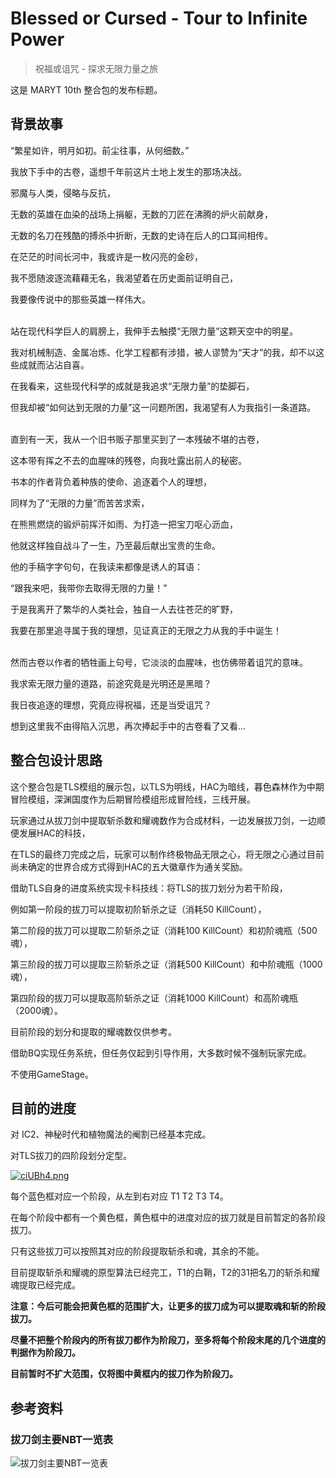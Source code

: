 # Blessed or Cursed - Tour to Infinite Power
> 祝福或诅咒 - 探求无限力量之旅

这是 MARYT 10th 整合包的发布标题。
## 背景故事
“繁星如许，明月如初。前尘往事，从何细数。”

我放下手中的古卷，遥想千年前这片土地上发生的那场决战。

邪魔与人类，侵略与反抗，

无数的英雄在血染的战场上捐躯，无数的刀匠在沸腾的炉火前献身，

无数的名刀在残酷的搏杀中折断，无数的史诗在后人的口耳间相传。

在茫茫的时间长河中，我或许是一枚闪亮的金砂，

我不愿随波逐流藉藉无名，我渴望着在历史面前证明自己，

我要像传说中的那些英雄一样伟大。<br><br>

站在现代科学巨人的肩膀上，我伸手去触摸“无限力量”这颗天空中的明星。

我对机械制造、金属冶炼、化学工程都有涉猎，被人谬赞为“天才”的我，却不以这些成就而沾沾自喜。

在我看来，这些现代科学的成就是我追求“无限力量”的垫脚石，

但我却被“如何达到无限的力量”这一问题所困，我渴望有人为我指引一条道路。<br><br>

直到有一天，我从一个旧书贩子那里买到了一本残破不堪的古卷，

这本带有挥之不去的血腥味的残卷，向我吐露出前人的秘密。

书本的作者背负着种族的使命、追逐着个人的理想，

同样为了“无限的力量”而苦苦求索，

在熊熊燃烧的锻炉前挥汗如雨、为打造一把宝刀呕心沥血，

他就这样独自战斗了一生，乃至最后献出宝贵的生命。

他的手稿字字句句，在我读来都像是诱人的耳语：

“跟我来吧，我带你去取得无限的力量！”

于是我离开了繁华的人类社会，独自一人去往苍茫的旷野，

我要在那里追寻属于我的理想，见证真正的无限之力从我的手中诞生！<br><br>

然而古卷以作者的牺牲画上句号，它淡淡的血腥味，也仿佛带着诅咒的意味。

我求索无限力量的道路，前途究竟是光明还是黑暗？

我日夜追逐的理想，究竟应得祝福，还是当受诅咒？

想到这里我不由得陷入沉思，再次捧起手中的古卷看了又看...
## 整合包设计思路
这个整合包是TLS模组的展示包，以TLS为明线，HAC为暗线，暮色森林作为中期冒险模组，深渊国度作为后期冒险模组形成冒险线，三线开展。

玩家通过从拔刀剑中提取斩杀数和耀魂数作为合成材料，一边发展拔刀剑，一边顺便发展HAC的科技，

在TLS的最终刀完成之后，玩家可以制作终极物品无限之心，将无限之心通过目前尚未确定的世界合成方式得到HAC的五大徽章作为通关奖励。

借助TLS自身的进度系统实现卡科技线：将TLS的拔刀划分为若干阶段，

例如第一阶段的拔刀可以提取初阶斩杀之证（消耗50 KillCount），

第二阶段的拔刀可以提取二阶斩杀之证（消耗100 KillCount）和初阶魂瓶（500魂），

第三阶段的拔刀可以提取三阶斩杀之证（消耗500 KillCount）和中阶魂瓶（1000魂），

第四阶段的拔刀可以提取高阶斩杀之证（消耗1000 KillCount）和高阶魂瓶（2000魂）。

目前阶段的划分和提取的耀魂数仅供参考。

借助BQ实现任务系统，但任务仅起到引导作用，大多数时候不强制玩家完成。

不使用GameStage。
## 目前的进度
对 IC2、神秘时代和植物魔法的阉割已经基本完成。

对TLS拔刀的四阶段划分定型。

[![ciUBh4.png](https://z3.ax1x.com/2021/03/30/ciUBh4.png)](https://imgtu.com/i/ciUBh4)

每个蓝色框对应一个阶段，从左到右对应 T1 T2 T3 T4。

在每个阶段中都有一个黄色框，黄色框中的进度对应的拔刀就是目前暂定的各阶段拔刀。

只有这些拔刀可以按照其对应的阶段提取斩杀和魂，其余的不能。

目前提取斩杀和耀魂的原型算法已经完工，T1的白鞘，T2的31把名刀的斩杀和耀魂提取已经完成。

**注意：今后可能会把黄色框的范围扩大，让更多的拔刀成为可以提取魂和斩的阶段拔刀。**

**尽量不把整个阶段内的所有拔刀都作为阶段刀，至多将每个阶段末尾的几个进度的判据作为阶段刀。**

**目前暂时不扩大范围，仅将图中黄框内的拔刀作为阶段刀。**
## 参考资料
### 拔刀剑主要NBT一览表
![拔刀剑主要NBT一览表](https://user-images.githubusercontent.com/28519848/113125242-fcb5b700-9248-11eb-98cd-4569b424d602.png)
